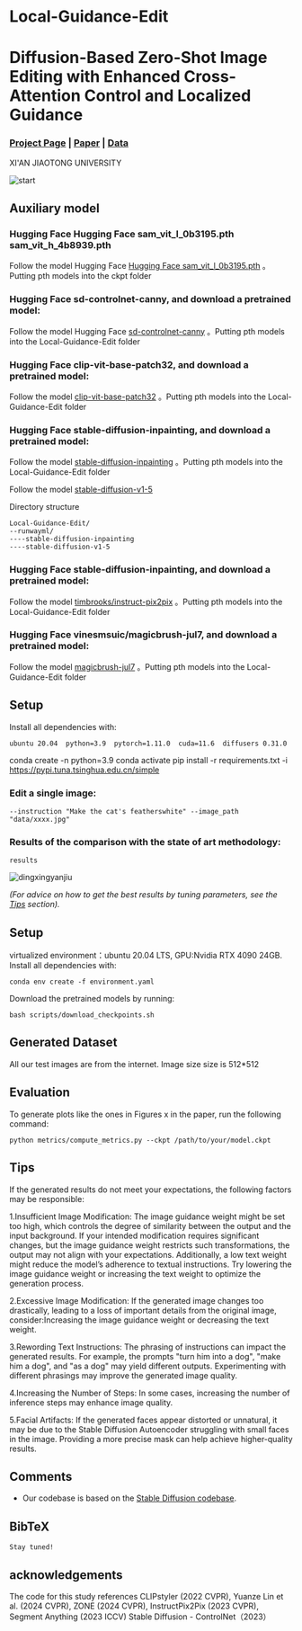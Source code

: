 # Local-Guidance-Edit
# Diffusion-Based Zero-Shot Image Editing with Enhanced Cross-Attention Control and Localized Guidance
### [Project Page](https://www.timothybrooks.com/instruct-pix2pix/) | [Paper]() | [Data]()


 XI'AN JIAOTONG UNIVERSITY <br>
  
  ![start](https://github.com/user-attachments/assets/1c8c9379-35eb-4ba1-9f35-e2d403132cd3)


## Auxiliary model

### Hugging Face Hugging Face sam_vit_l_0b3195.pth sam_vit_h_4b8939.pth

Follow the model Hugging Face [Hugging Face sam_vit_l_0b3195.pth](https://huggingface.co/spaces/facebook/ov-seg/tree/f9b1bcfebfafe86b45b0cf16a1797ca5663d81af) 。Putting pth models into the ckpt folder

### Hugging Face sd-controlnet-canny, and download a pretrained model:
Follow the model Hugging Face [sd-controlnet-canny](https://huggingface.co/lllyasviel/sd-controlnet-canny) 。Putting pth models into the Local-Guidance-Edit folder

### Hugging Face clip-vit-base-patch32, and download a pretrained model:
Follow the model  [clip-vit-base-patch32](https://huggingface.co/openai/clip-vit-base-patch32) 。Putting pth models into the Local-Guidance-Edit folder

### Hugging Face stable-diffusion-inpainting, and download a pretrained model:
Follow the model  [stable-diffusion-inpainting](https://huggingface.co/stabilityai/stable-diffusion-2-inpainting) 。Putting pth models into the Local-Guidance-Edit folder

Follow the model  [stable-diffusion-v1-5](https://huggingface.co/stable-diffusion-v1-5/stable-diffusion-v1-5)

Directory structure
```
Local-Guidance-Edit/
--runwayml/
----stable-diffusion-inpainting
----stable-diffusion-v1-5
```
### Hugging Face stable-diffusion-inpainting, and download a pretrained model:
Follow the model  [timbrooks/instruct-pix2pix](https://huggingface.co/spaces/timbrooks/instruct-pix2pix) 。Putting pth models into the Local-Guidance-Edit folder

### Hugging Face vinesmsuic/magicbrush-jul7, and download a pretrained model:
Follow the model  [magicbrush-jul7](https://huggingface.co/vinesmsuic/magicbrush-jul7) 。Putting pth models into the Local-Guidance-Edit folder

## Setup

Install all dependencies with:
```
ubuntu 20.04  python=3.9  pytorch=1.11.0  cuda=11.6  diffusers 0.31.0
```
conda create -n <your-name> python=3.9
conda activate <your-name>
pip install -r requirements.txt  -i https://pypi.tuna.tsinghua.edu.cn/simple

### Edit a single image:
```
--instruction "Make the cat's featherswhite" --image_path "data/xxxx.jpg"

```

### Results of the comparison with the state of art methodology:
```
results
```
![dingxingyanjiu](https://github.com/user-attachments/assets/4bb3a7a7-6289-45b6-8a5e-1894166ec8ab)


_(For advice on how to get the best results by tuning parameters, see the [Tips](https://github.com/timothybrooks/instruct-pix2pix#tips) section)._

## Setup
virtualized environment：ubuntu 20.04 LTS, GPU:Nvidia RTX 4090 24GB.
Install all dependencies with:
```
conda env create -f environment.yaml
```

Download the pretrained models by running:
```
bash scripts/download_checkpoints.sh
```

## Generated Dataset

All our test images are from the internet. Image size size is 512*512

## Evaluation

To generate plots like the ones in Figures x in the paper, run the following command:

```
python metrics/compute_metrics.py --ckpt /path/to/your/model.ckpt
```

## Tips

If the generated results do not meet your expectations, the following factors may be responsible:

1.Insufficient Image Modification: The image guidance weight might be set too high, which controls the degree of similarity between the output and the input background. If your intended modification requires significant changes, but the image guidance weight restricts such transformations, the output may not align with your expectations. Additionally, a low text weight might reduce the model’s adherence to textual instructions. Try lowering the image guidance weight or increasing the text weight to optimize the generation process.

2.Excessive Image Modification: If the generated image changes too drastically, leading to a loss of important details from the original image, consider:Increasing the image guidance weight or decreasing the text weight.

3.Rewording Text Instructions: The phrasing of instructions can impact the generated results. For example, the prompts "turn him into a dog", "make him a dog", and "as a dog" may yield different outputs. Experimenting with different phrasings may improve the generated image quality.

4.Increasing the Number of Steps: In some cases, increasing the number of inference steps may enhance image quality.

5.Facial Artifacts: If the generated faces appear distorted or unnatural, it may be due to the Stable Diffusion Autoencoder struggling with small faces in the image. Providing a more precise mask can help achieve higher-quality results.

## Comments

- Our codebase is based on the [Stable Diffusion codebase](https://github.com/CompVis/stable-diffusion).

## BibTeX

```
Stay tuned!
```
## acknowledgements
The code for this study references CLIPstyler (2022 CVPR), Yuanze Lin et al. (2024 CVPR), ZONE (2024 CVPR), InstructPix2Pix (2023 CVPR), Segment Anything (2023 ICCV) Stable Diffusion - ControlNet（2023）
